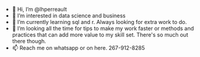 - 👋 Hi, I’m @lhperreault
- 👀 I’m interested in data science and business
- 🌱 I’m currently learning sql and r. Always looking for extra work to do.
- 💞️ I’m looking all the time for tips to make my work faster or methods and practices that can add more value to my skill set. There's so much out there though.
- 📫 Reach me on whatsapp or on here. 267-912-8285

<!---
lhperreault/lhperreault is a ✨ special ✨ repository because its `README.md` (this file) appears on your GitHub profile.
You can click the Preview link to take a look at your changes.
--->
